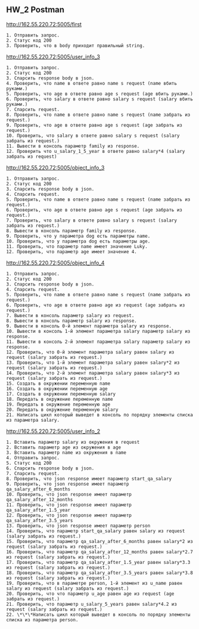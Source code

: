 ## HW_2 Postman  
  
http://162.55.220.72:5005/first  
  
	1. Отправить запрос.  
	2. Статус код 200  
	3. Проверить, что в body приходит правильный string.  
  
http://162.55.220.72:5005/user_info_3  
  
	1. Отправить запрос.  
	2. Статус код 200  
	3. Спарсить response body в json.  
	4. Проверить, что name в ответе равно name s request (name вбить руками.)  
	5. Проверить, что age в ответе равно age s request (age вбить руками.)  
	6. Проверить, что salary в ответе равно salary s request (salary вбить руками.)  
	7. Спарсить request.  
	8. Проверить, что name в ответе равно name s request (name забрать из request.)  
	9. Проверить, что age в ответе равно age s request (age забрать из request.)  
	10. Проверить, что salary в ответе равно salary s request (salary забрать из request.)  
	11. Вывести в консоль параметр family из response.  
	12. Проверить что u_salary_1_5_year в ответе равно salary*4 (salary забрать из request)  
  
http://162.55.220.72:5005/object_info_3  
  
	1. Отправить запрос.  
	2. Статус код 200  
	3. Спарсить response body в json.  
	4. Спарсить request.  
	5. Проверить, что name в ответе равно name s request (name забрать из request.)  
	6. Проверить, что age в ответе равно age s request (age забрать из request.)  
	7. Проверить, что salary в ответе равно salary s request (salary забрать из request.)  
	8. Вывести в консоль параметр family из response.  
	9. Проверить, что у параметра dog есть параметры name.  
	10. Проверить, что у параметра dog есть параметры age.  
	11. Проверить, что параметр name имеет значение Luky.  
	12. Проверить, что параметр age имеет значение 4.  
  
http://162.55.220.72:5005/object_info_4  
  
	1. Отправить запрос.  
	2. Статус код 200  
	3. Спарсить response body в json.   
	4. Спарсить request.  
	5. Проверить, что name в ответе равно name s request (name забрать из request.)  
	6. Проверить, что age в ответе равно age из request (age забрать из request.)  
	7. Вывести в консоль параметр salary из request.  
	8. Вывести в консоль параметр salary из response.  
	9. Вывести в консоль 0-й элемент параметра salary из response.  
	10. Вывести в консоль 1-й элемент параметра salary параметр salary из response.  
	11. Вывести в консоль 2-й элемент параметра salary параметр salary из response.  
	12. Проверить, что 0-й элемент параметра salary равен salary из request (salary забрать из request.)  
	13. Проверить, что 1-й элемент параметра salary равен salary*2 из request (salary забрать из request.)  
	14. Проверить, что 2-й элемент параметра salary равен salary*3 из request (salary забрать из request.)  
	15. Создать в окружении переменную name  
	16. Создать в окружении переменную age  
	17. Создать в окружении переменную salary  
	18. Передать в окружение переменную name  
	19. Передать в окружение переменную age  
	20. Передать в окружение переменную salary  
	21. Написать цикл который выведет в консоль по порядку элементы списка из параметра salary.  
  
http://162.55.220.72:5005/user_info_2  
  
	1. Вставить параметр salary из окружения в request  
	2. Вставить параметр age из окружения в age  
	3. Вставить параметр name из окружения в name  
	4. Отправить запрос.  
	5. Статус код 200  
	6. Спарсить response body в json.  
	7. Спарсить request.  
	8. Проверить, что json response имеет параметр start_qa_salary  
	9. Проверить, что json response имеет параметр qa_salary_after_6_months  
	10. Проверить, что json response имеет параметр qa_salary_after_12_months  
	11. Проверить, что json response имеет параметр qa_salary_after_1.5_year  
	12. Проверить, что json response имеет параметр qa_salary_after_3.5_years  
	13. Проверить, что json response имеет параметр person  
	14. Проверить, что параметр start_qa_salary равен salary из request (salary забрать из request.)  
	15. Проверить, что параметр qa_salary_after_6_months равен salary*2 из request (salary забрать из request.)  
	16. Проверить, что параметр qa_salary_after_12_months равен salary*2.7 из request (salary забрать из request.)  
	17. Проверить, что параметр qa_salary_after_1.5_year равен salary*3.3 из request (salary забрать из request.)  
	18. Проверить, что параметр qa_salary_after_3.5_years равен salary*3.8 из request (salary забрать из request.)  
	19. Проверить, что в параметре person, 1-й элемент из u_name равен salary из request (salary забрать из request.)  
	20. Проверить, что что параметр u_age равен age из request (age забрать из request.)  
	21. Проверить, что параметр u_salary_5_years равен salary*4.2 из request (salary забрать из request.)  
	22. \*\*\*Написать цикл который выведет в консоль по порядку элементы списка из параметра person.  
	


	
